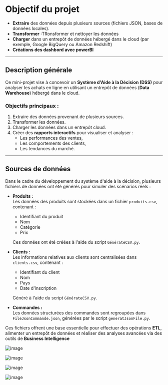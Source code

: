 # Objectif du projet

- **Extraire** des données depuis plusieurs sources (fichiers JSON, bases de données locales).  
- **Transformer**  :TRonsformer et nettoyer les données
- **Charger** dans un entrepôt de données hébergé dans le cloud (par exemple, Google BigQuery ou Amazon Redshift)
-  **Créations des dashbord  avec powerBI**
  

---

## Description générale

Ce mini-projet vise à concevoir un **Système d'Aide à la Décision (DSS)** pour analyser les achats en ligne en utilisant un entrepôt de données (**Data Warehouse**) hébergé dans le cloud.  

### Objectifs principaux :
1. Extraire des données provenant de plusieurs sources.  
2. Transformer les données.  
3. Charger les données dans un entrepôt cloud.  
4. Créer des **rapports interactifs** pour visualiser et analyser :  
   - Les performances des ventes,  
   - Les comportements des clients,  
   - Les tendances du marché.  

---

## Sources de données

Dans le cadre du développement du système d'aide à la décision, plusieurs fichiers de données ont été générés pour simuler des scénarios réels :  

- **Produits :**  
  Les données des produits sont stockées dans un fichier `produits.csv`, contenant :  
  - Identifiant du produit  
  - Nom  
  - Catégorie  
  - Prix  

  Ces données ont été créées à l'aide du script `GénérateCSV.py`.  

- **Clients :**  
  Les informations relatives aux clients sont centralisées dans `clients.csv`, contenant :  
  - Identifiant du client  
  - Nom  
  - Pays  
  - Date d'inscription  

  Généré à l'aide du script `GénérateCSV.py`.  

- **Commandes :**  
  Les données structurées des commandes sont regroupées dans `FileJsonCommande.json`, générées par le script `generatJsonFile.py`.  

Ces fichiers offrent une base essentielle pour effectuer des opérations **ETL**, alimenter un entrepôt de données et réaliser des analyses avancées via des outils de **Business Intelligence**


![image](https://github.com/user-attachments/assets/234313cc-471c-4b86-8f22-f669b7cdfe02)



![image](https://github.com/user-attachments/assets/7dccd390-3e8a-4eec-9041-44ad77708098)




![image](https://github.com/user-attachments/assets/412c31a7-32d8-44cc-a0c9-3acb0c306056)





![image](https://github.com/user-attachments/assets/16fca726-17c3-425d-8345-a0309c7a5f54)








